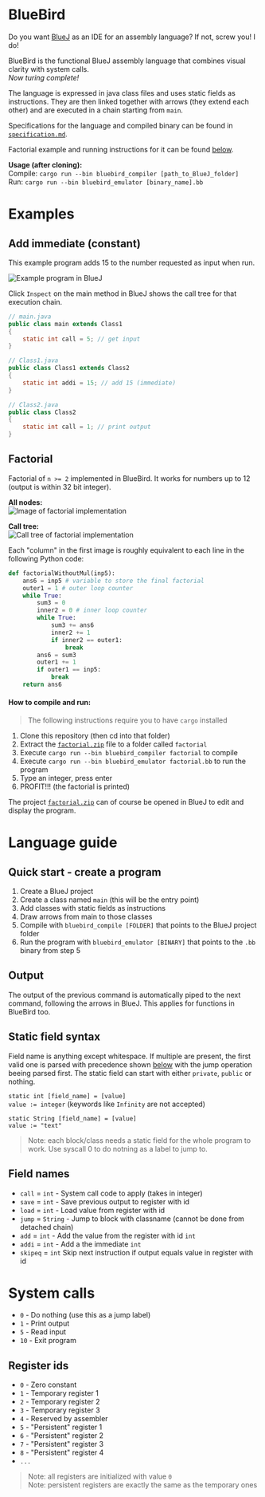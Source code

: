# BlueBird

Do you want [BlueJ](https://www.bluej.org/) as an IDE for an assembly language? If not, screw you! I do!

BlueBird is the functional BlueJ assembly language that combines visual clarity with system calls.  
_Now turing complete!_

The language is expressed in java class files and uses static fields as instructions. They are then linked together with arrows (they extend each other) and are executed in a chain starting from `main`.

Specifications for the language and compiled binary can be found in [`specification.md`](specification.md).

Factorial example and running instructions for it can be found [below](factorial).

**Usage (after cloning):**  
Compile: `cargo run --bin bluebird_compiler [path_to_BlueJ_folder]`  
Run: `cargo run --bin bluebird_emulator [binary_name].bb`

# Examples

## Add immediate (constant)

This example program adds 15 to the number requested as input when run.

![Example program in BlueJ](https://i.imgur.com/grJxu4I.png)

Click `Inspect` on the main method in BlueJ shows the call tree for that execution chain.

```java
// main.java
public class main extends Class1
{
    static int call = 5; // get input
}
```

```java
// Class1.java
public class Class1 extends Class2
{
    static int addi = 15; // add 15 (immediate)
}
```

```java
// Class2.java
public class Class2
{
    static int call = 1; // print output
}
```

## Factorial

Factorial of `n >= 2` implemented in BlueBird. It works for numbers up to 12 (output is within 32 bit integer).

**All nodes:**  
![Image of factorial implementation](https://i.imgur.com/Y7JCj2O.png)

**Call tree:**  
![Call tree of factorial implementation](https://i.imgur.com/VuRcWeo.png)

Each "column" in the first image is roughly equivalent to each line in the following Python code:

```python
def factorialWithoutMul(inp5):
    ans6 = inp5 # variable to store the final factorial
    outer1 = 1 # outer loop counter
    while True:
        sum3 = 0
        inner2 = 0 # inner loop counter
        while True:
            sum3 += ans6
            inner2 += 1
            if inner2 == outer1:
                break
        ans6 = sum3
        outer1 += 1
        if outer1 == inp5:
            break
    return ans6
```

#### How to compile and run:

> The following instructions require you to have `cargo` installed

1. Clone this repository (then cd into that folder)
2. Extract the [`factorial.zip`](factorial.zip) file to a folder called `factorial`
3. Execute `cargo run --bin bluebird_compiler factorial` to compile
4. Execute `cargo run --bin bluebird_emulator factorial.bb` to run the program
5. Type an integer, press enter
6. PROFIT!!! (the factorial is printed)

The project [`factorial.zip`](factorial.zip) can of course be opened in BlueJ to edit and display the program.

# Language guide

## Quick start - create a program

1. Create a BlueJ project
2. Create a class named `main` (this will be the entry point)
3. Add classes with static fields as instructions
4. Draw arrows from main to those classes
5. Compile with `bluebird_compile [FOLDER]` that points to the BlueJ project folder
6. Run the program with `bluebird_emulator [BINARY]` that points to the `.bb` binary from step 5

## Output

The output of the previous command is automatically piped to the next command, following the arrows in BlueJ. This applies for functions in BlueBird too.

## Static field syntax

Field name is anything except whitespace. If multiple are present, the first valid one is parsed with precedence shown [below](#field-names) with the jump operation beeing parsed first. The static field can start with either `private`, `public` or nothing.

`static int [field_name] = [value]`  
`value := integer` (keywords like `Infinity` are not accepted)

`static String [field_name] = [value]`  
`value := "text"`

> Note: each block/class needs a static field for the whole program to work. Use syscall 0 to do notning as a label to jump to.

## Field names

- `call` = `int` - System call code to apply (takes in integer)
- `save` = `int` - Save previous output to register with id
- `load` = `int` - Load value from register with id
- `jump` = `String` - Jump to block with classname (cannot be done from detached chain)
- `add` = `int` - Add the value from the register with id `int`
- `addi` = `int` - Add a the immediate `int`
- `skipeq` = `int` Skip next instruction if output equals value in register with id

# System calls

- `0` - Do nothing (use this as a jump label)
- `1` - Print output
- `5` - Read input
- `10` - Exit program

## Register ids

- `0` - Zero constant
- `1` - Temporary register 1
- `2` - Temporary register 2
- `3` - Temporary register 3
- `4` - Reserved by assembler
- `5` - "Persistent" register 1
- `6` - "Persistent" register 2
- `7` - "Persistent" register 3
- `8` - "Persistent" register 4
- `...`

> Note: all registers are initialized with value `0`  
> Note: persistent registers are exactly the same as the temporary ones
